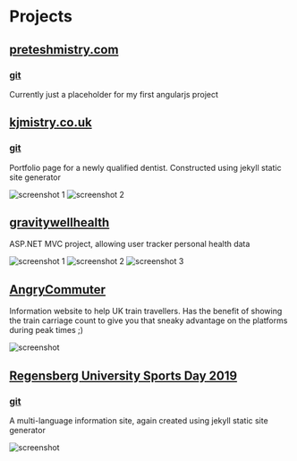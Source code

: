 
# Projects

## [preteshmistry.com](http://www.preteshmistry.com)
### [git](https://github.com/teshio/preteshmistry.com)
Currently just a placeholder for my first angularjs project

## [kjmistry.co.uk](https://kjmistry.co.uk/)
### [git](https://github.com/fenkicorp/kjmistry)
Portfolio page for a newly qualified dentist. Constructed using jekyll static site generator

![screenshot 1](/images/kjmistry-1.png)
![screenshot 2](/images/kjmistry-2.png)

## [gravitywellhealth](https://healthreading.azurewebsites.net)
ASP.NET MVC project, allowing user tracker personal health data

![screenshot 1](/images/health-1.png)
![screenshot 2](/images/health-2.png)
![screenshot 3](/images/health-3.png)

## [AngryCommuter](https://birchwoodcommuter.azurewebsites.net)
Information website to help UK train travellers. Has the benefit of showing the train carriage count to give you that sneaky advantage on the platforms during peak times ;)

![screenshot](/images/angrycommuter-1.png)

## [Regensberg University Sports Day 2019](https://teshio.github.io/regensburg-sport/de/)
### [git](https://github.com/teshio/regensburg-sport)
A multi-language information site, again created using jekyll static site generator

![screenshot](/images/sport-1.png)
